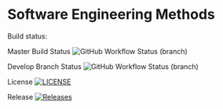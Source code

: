 # Software Engineering Methods

Build status:

Master Build Status ![GitHub Workflow Status (branch)](https://img.shields.io/github/actions/workflow/status/CatVine/sem/main.yml?branch=main)

Develop Branch Status ![GitHub Workflow Status (branch)](https://img.shields.io/github/actions/workflow/status/CatVine/sem/main.yml?branch=develop)

License [![LICENSE](https://img.shields.io/github/license/CatVine/sem.svg?style=flat-square)](https://github.com/CatVine/sem/blob/master/LICENSE)

Release [![Releases](https://img.shields.io/github/release/CatVine/sem/all.svg?style=flat-square)](https://github.com/CatVine/sem/releases)

